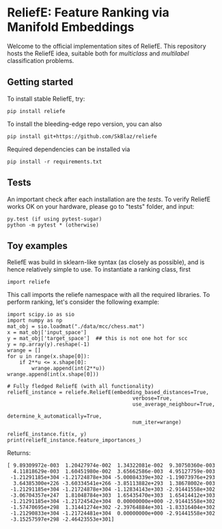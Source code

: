 # ReliefE: Feature Ranking via Manifold Embeddings
Welcome to the official implementation sites of ReliefE.
This repository hosts the ReliefE idea, suitable both for _multiclass_ and _multilabel_ classification problems.

## Getting started
To install stable ReliefE, try:
```
pip install reliefe
```

To install the bleeding-edge repo version, you can also
```
pip install git+https://github.com/SkBlaz/reliefe
```

Required dependencies can be installed via
```
pip install -r requirements.txt
```

## Tests
An important check after each installation are the *tests*. To verify ReliefE works OK on your hardware, please go to "tests" folder, and input:
```
py.test (if using pytest-sugar)
python -m pytest * (otherwise)
```

## Toy examples
ReliefE was build in sklearn-like syntax (as closely as possible), and is hence relatively simple to use. To instantiate a ranking class, first

```
import reliefe
```
This call imports the reliefe namespace with all the required libraries.
To perform ranking, let's consider the following example:

```
import scipy.io as sio
import numpy as np
mat_obj = sio.loadmat("./data/mcc/chess.mat")
x = mat_obj['input_space']
y = mat_obj['target_space']  ## this is not one hot for scc
y = np.array(y).reshape(-1)
wrange = []
for u in range(x.shape[0]):
    if 2**u <= x.shape[0]:
        wrange.append(int(2**u))
wrange.append(int(x.shape[0]))

# Fully fledged ReliefE (with all functionality)
reliefE_instance = reliefe.ReliefE(embedding_based_distances=True,
                                         verbose=True,
                                         use_average_neighbour=True,
                                         determine_k_automatically=True,
                                         num_iter=wrange)

reliefE_instance.fit(x, y)
print(reliefE_instance.feature_importances_)

```
Returns:
```
[ 9.89309972e-003  1.20427974e-002  1.34322081e-002  9.30750360e-003
  4.11818629e-003  1.60451980e-002  3.65662586e-003  4.95127759e-003
 -1.21291185e+304 -1.21724878e+304 -5.00084339e+302 -1.19073976e+293
  3.64385300e+226 -3.60334541e+266 -3.85113882e+293  1.38678002e-003
 -1.21291185e+304 -1.21724878e+304 -1.12834143e+303 -2.91441558e+302
 -3.06704357e+247  1.81048784e+303  1.65435470e+303  1.65414412e+303
 -1.21291185e+304 -1.21724542e+304  0.00000000e+000 -2.91441558e+302
 -1.57470695e+298  1.31441274e+302 -2.39764884e+301 -1.83316404e+302
 -1.21290833e+304 -1.21724481e+304  0.00000000e+000 -2.91441558e+302
 -3.15257597e+298 -2.46423553e+301]
```